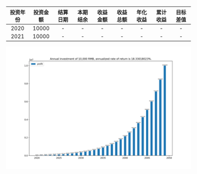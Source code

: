 |投资年份|投资金额|结算日期|本期结余|收益金额|收益总额|年化收益|累计收益|目标差值|
|:---:|:---:|:---:|:---:|:---:|:---:|:---:|:---:|:---:|
|2020|10000|-|-|-|-|-|-|-|
|2021|10000|-|-|-|-|-|-|-|

<img src="../moneyFile/Figure_1.png" style="zoom:100%">
